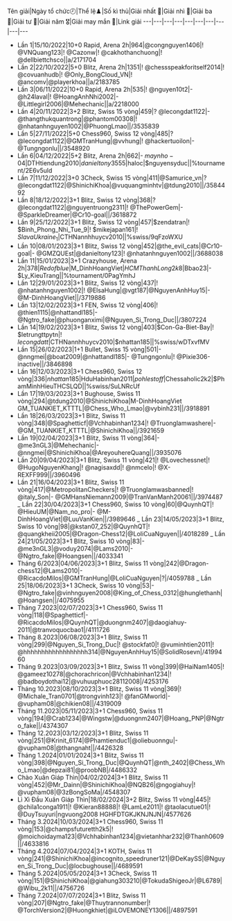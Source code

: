 Tên giải|Ngày tổ chức🕗|Thể lệ♟️|Số kì thủ|Giải nhất 🥇|Giải nhì 🥈|Giải ba 🥉|Giải tư 🏅|Giải năm 🎖️|Giải may mắn 🌟|Link giải
---|---|---|---|---|---|---|---|---|---
* Lần 1|15/10/2022|10+0 Rapid, Arena 2h|964|@congnguyen1406|! @VNQuang123|! @Cazonw|! @cakhothanchuong|! @dellbiettchsco||a/2171704
* Lần 2|22/10/2022|5+0 Blitz, Arena 2h|1351|! @chessspeakforitself2014|! @covuanhudb|! @Only_BongCloud_VN|! @ancomv|@playerkhoa||a/2183785
* Lần 3|06/11/2022|10+0 Rapid, Arena 2h|535|! @nguyen10t2|- @h24laval|! @HoangAnhNhi2002|- @Littlegirl2006|@Mehechanic||a/2218000
* Lần 4|20/11/2022|3+2 Blitz, Swiss 15 vòng|459|? @lecongdat1122|- @thangthukquantrong|@phantom00308|! @nhatanhnguyen1002|@PhuongLmao||/3535839
* Lần 5|27/11/2022|5+0 Chess960, Swiss 12 vòng|485|? @lecongdat1122|@GMTranHung|@vvhung|! @hackertuoilon|- @Tungngonlu||/3548920
* Lần 6|04/12/2022|5+2 Blitz, Arena 2h|662|- $maynho-04|$DTHtiendung2010|$danieltony3555|$haloc|$nguyensyduc||%tournament/2E6v5uld
* Lần 7|11/12/2022|3+0 3Check, Swiss 15 vòng|411|@Samurice_vn|? @lecongdat1122|@ShinichiKhoa|@vuquangminhtv|@tdung2010||/3584492
* Lần 8|18/12/2022|3+1 Blitz, Swiss 12 vòng|368|? @lecongdat1122|@nguyentruong2311|! @ThePowerGem|- @SparkleDreamer|@Cr10-goal||/3618872
* Lần 9|25/12/2022|3+1 Blitz, Swiss 12 vòng|457|$zendatran|! $Binh_Phong_Nhi_Tue_9|! $mikejapan161|! $SlavaUkraine_1|$CTHNannhhuycv2010||%swiss/9qFzoWXU
* Lần 10|08/01/2023|3+1 Blitz, Swiss 12 vòng|452|@the_evil_cats|@Cr10-goal|- @GMZQUEst|@danieltony123|! @nhatanhnguyen1002||/3688038
* Lần 11|15/01/2023|3+1 Crazyhouse, Arena 2h|378|$Redofblue|$M_DinhHoangViet|$HCMThanhLong2k8|$Bbao23|- $Ly_KieuTrang||%tournament/0PagYmhJ
* Lần 12|29/01/2023|3+1 Blitz, Swiss 12 vòng|437|! @nhatanhnguyen1002|! @ElsaHung|@vgt187|@NguyenAnhHuy15|- @M-DinhHoangViet||/3719886
* Lần 13|12/02/2023|3+1 FEN, Swiss 12 vòng|406|! @thien1115|@nhattandl185|- @Ngtro_fake|@phuonganximi|@Nguyen_Si_Trong_Duc||/3807224
* Lần 14|19/02/2023|3+1 Blitz, Swiss 12 vòng|403|$Con-Ga-Biet-Bay|! $letrungttpytn|! $lecongdatt|$CTHNannhhuycv2010|$nhattan185||%swiss/wDTxvfMV
* Lần 15|26/02/2023|1+1 Bullet, Swiss 15 vòng|501|- @nngmei|@boat2009|@nhattandl185|- @Tungngonlu|! @Pixie306-inactive||/3846898
* Lần 16|12/03/2023|3+1 Chess960, Swiss 12 vòng|336|$nhattan185|$HduHabinhan2011|$pohlestoff|$Chessaholic2k2|$PhamMinhHieuTHCSLQD||%swiss/SuLNRcUf
* Lần 17|19/03/2023|3+1 Bughouse, Swiss 11 vòng|294|@tdung2010|@ShinichiKhoa|M-DinhHoangViet GM_TUANKIET_KTTTL|@Chess_Who_Lmao|@vybinh231||/3918891
* Lần 18|26/03/2023|3+1 Blitz, Swiss 11 vòng|348|@Spaghetticf|@Vchhabinhan1234|! @Truonglamwashere|- @GM_TUANKIET_KTTTL|@ShinichiKhoa||/3921659
* Lần 19|02/04/2023|3+1 Blitz, Swiss 11 vòng|364|- @me3nGL3|@Mehechanic|- @nngmei|@ShinichiKhoa|@AreyouhereQuang||/3935076
* Lần 20|09/04/2023|3+1 Blitz, Swiss 11 vòng|421|! @Lovechessnet|! @HugoNguyenKhang|! @nagisaxdd|! @nmcelo|! @X-REXFF999||/3960496
* Lần 21|16/04/2023|3+1 Blitz, Swiss 11 vòng|417|@MetropolitanCheckers|! @Truonglamwasbanned|! @italy_Son|- @GMHansNiemann2009|@TranVanManh20061||/3974487
_ Lần 22|30/04/2023|3+1 Chess960, Swiss 10 vòng|60|@QuynhQT|! @HieuUM|@Nam_no_pro|- @M-DinhHoangViet|@LuuVanKien||/3989646
_ Lần 23|14/05/2023|3+1 Blitz, Swiss 10 vòng|98|@kstan07_252|@QuynhQT|! @quangkheii2005|@Dragon-Chess12|@LoIiCuaNguyen||/4018289
_ Lần 24|21/05/2023|3+1 Blitz, Swiss 10 vòng|83|- @me3nGL3|@voduy2074|@Lams2010|- @Ngtro_fake|@Hoangsen||/4033341
* Tháng 6/2023|04/06/2023|3+1 Blitz, Swiss 11 vòng|242|@Dragon-chess12|@Lams2010|- @RicacdoMilos|@GMTranHung|@LoIiCuaNguyen|?|/4059788
_ Lần 25|18/06/2023|3+1 3Check, Swiss 10 vòng|53|- @Ngtro_fake|@vinhnguyen2008|@King_of_Chess_0312|@hunglethanh|@Hoangsen||/4075955
* Tháng 7.2023|02/07/2023|3+1 Chess960, Swiss 11 vòng|118|@Spaghetticf|- @RicacdoMilos|@QuynhQT|@duongnm2407|@daogiahuy-2011|@tranvoquocbao1|/4111726
* Tháng 8.2023|06/08/2023|3+1 Blitz, Swiss 11 vòng|299|@Nguyen_Si_Trong_Duc|! @stockfat0|! @vuminhtien2011|! @hhhhhhhhhhhhhhhhhh314|@NguyenAnhHuy15|@SolidRosevn|/4199460
* Tháng 9.2023|03/09/2023|3+1 Blitz, Swiss 11 vòng|399|@HaiNam1405|! @gameez10278|@chorachricon|@Vchhabinhan1234|! @badboydothai12|@vuhuuphuoc28112008|/4253176
* Tháng 10.2023|08/10/2023|3+1 Blitz, Swiss 11 vòng|369|! @Michale_Tran0701|@trongvinh123|! @fanGMworld|- @vupham08|@chikien08||/4319009
* Tháng 11.2023|05/11/2023|3+1 Chess960, Swiss 11 vòng|194|@Crab1234|@Wingstw|@duongnm2407|@Hoang_PNP|@Ngtro_fake||/4374307
* Tháng 12.2023|03/12/2023|3+1 Blitz, Swiss 11 vòng|251|@Krinit_6174|@Phamtienduc1|@oliebuonngu|- @vupham08|@thangnaht||/4426328
* Tháng 1.2024|01/01/2024|3+1 Blitz, Swiss 11 vòng|398|@Nguyen_Si_Trong_Duc|@QuynhQT|@nth_2402|@Chess_Who_Lmao|@depzai81|@proobNB|/4486332
* Chào Xuân Giáp Thìn|04/02/2024|3+1 Blitz, Swiss 11 vòng|452|@Mr_Dainn|@ShinichiKhoa|@NQB26|@ngogiahuy|! @vupham08|@3zBongSoMa|/4548307
* Lì Xì Đầu Xuân Giáp Thìn|18/02/2024|3+2 Blitz, Swiss 11 vòng|445|! @chila1conga1911|! @Kieran88888|! @LamLe2011|! @taolacutue01|! @DuyTsuyuri|ngvuong2008 HGHFDTGKJKNJNJN|/4577626
* Tháng 3.2024|10/03/2024|3+1 Chess960, Swiss 11 vòng|153|@champsfuturetth2k5|! @moichoidayma123|@Vchhabinhan1234|@vietanhhar232|@Thanh0609||/4633816
* Tháng 4.2024|07/04/2024|3+1 KOTH, Swiss 11 vòng|241|@ShinichiKhoa|@incognito_speedruner121|@DeKaySS|@Nguyen_Si_Trong_Duc|@locbughouse||/4689591
* Tháng 5.2024|05/05/2024|3+1 3Check, Swiss 11 vòng|151|@ShinichiKhoa|@giahung303210|@TokudaShigeoJr|@L6789|@Wibu_2k11||/4756726
* Tháng 7.2024|07/07/2024|3+1 Blitz, Swiss 11 vòng|207|@Ngtro_fake|@Thuytrannonumber|! @TorchVersion2|@Huongkhiet|@iLOVEMONEY1306||/4897591
